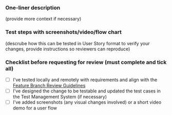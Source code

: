 ### One-liner description

(provide more context if necessary)

### Test steps with screenshots/video/flow chart

(descrube how this can be tested in User Story format to verify your changes, provide instructions so reviewers can reproduce)

### Checklist before requesting for review (must complete and tick all)

- [ ] I've tested locally and remotely with requirements and align with the [Feature Branch Review Guidelines](https://wemakeapp-docs.notion.site/Feature-Branch-Review-Guidelines-aeb7cf4fb3964ef4ad35c6a9d2fbfe2d)
- [ ] I've designed the change to be testable and updated the test cases in the Test Management System (if necessary)
- [ ] I've added screenshots (any visual changes involved) or a short video demo for a user flow
